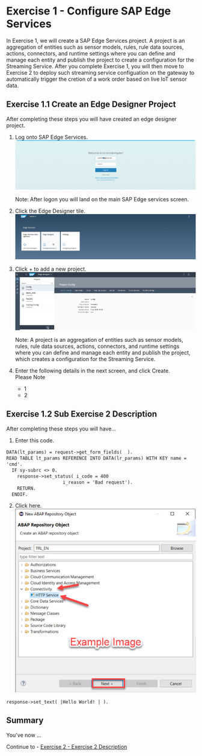 # Exercise 1 - Configure SAP Edge Services

In Exercise 1, we will create a SAP Edge Services project.  A project is an aggregation of entities such as sensor models, rules, rule data sources, actions, connectors, and runtime settings where you can define and manage each entity and publish the project to create a configuration for the Streaming Service.      After you complete Exercise 1, you will then move to Exercise 2 to deploy such streaming service configuation on the gateway to automatically trigger the cretion of a work order based on live IoT sensor data.

## Exercise 1.1 Create an Edge Designer Project

After completing these steps you will have created an edge designer project.

1. Log onto SAP Edge Services.
<br>![](/exercises/ex1/images/Ex1_Step1_1.png)

   Note: After logon you will land on the main SAP Edge services screen.

2. Click the Edge Designer tile.
<br>![](/exercises/ex1/images/Ex1_Step1_2.png)

3. Click + to add a new project.
<br>![](/exercises/ex1/images/Ex1_Step1_3.png)

   Note: A project is an aggregation of entities such as sensor models, rules, rule data sources, actions, connectors, and runtime settings where you can define and manage each entity and publish the project, which creates a configuration for the Streaming Service.

4. Enter the following details in the next screen, and click Create.
<br>Please Note
   - 1
   - 2


## Exercise 1.2 Sub Exercise 2 Description

After completing these steps you will have...

1.	Enter this code.
```abap
DATA(lt_params) = request->get_form_fields(  ).
READ TABLE lt_params REFERENCE INTO DATA(lr_params) WITH KEY name = 'cmd'.
  IF sy-subrc <> 0.
    response->set_status( i_code = 400
                     i_reason = 'Bad request').
    RETURN.
  ENDIF.

```

2.	Click here.
<br>![](/exercises/ex1/images/01_02_0010.png)

```abap
response->set_text( |Hello World! | ). 
```
## Summary

You've now ...

Continue to - [Exercise 2 - Exercise 2 Description](../ex2/README.md)

